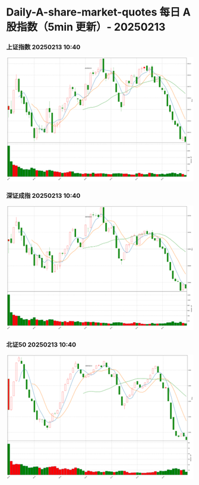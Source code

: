 
# Daily-A-share-market-quotes 每日 A 股指数（5min 更新）- 20250213

### 上证指数 20250213 10:40
![](./fig/2025/2/20250213-sh000001.png)

### 深证成指 20250213 10:40
![](./fig/2025/2/20250213-sz399001.png)

### 北证50 20250213 10:40
![](./fig/2025/2/20250213-bj899050.png)
